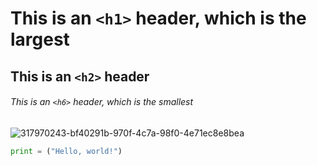 # This is an `<h1>` header, which is the largest

## This is an `<h2>` header

###### This is an `<h6>` header, which is the smallest

![317970243-bf40291b-970f-4c7a-98f0-4e71ec8e8bea](https://github.com/skills/communicate-using-markdown/assets/165302109/514bc1ee-e939-42b3-8324-d431ce81a72a)


``` python
print = ("Hello, world!")
```
